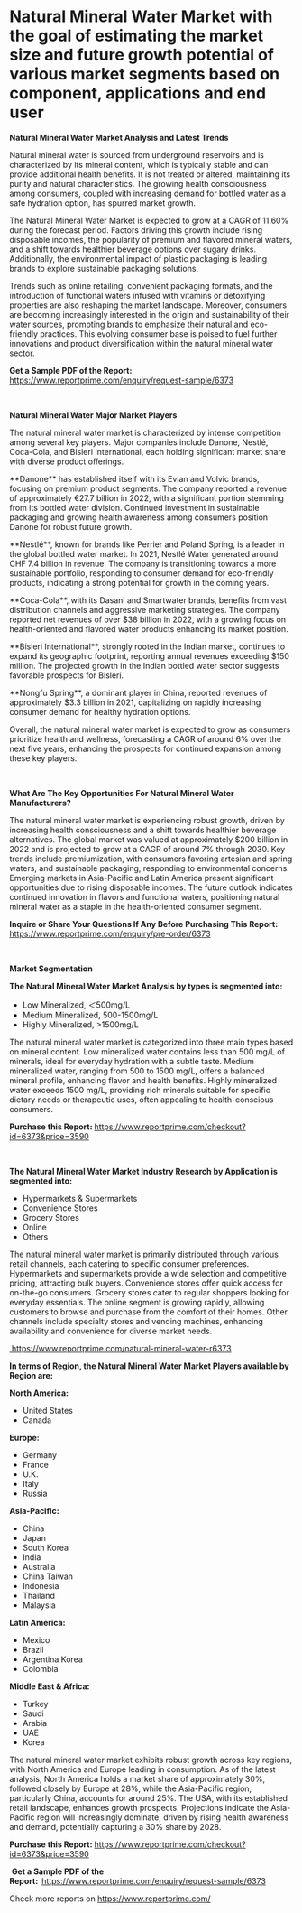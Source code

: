 <p><h1>Natural Mineral Water Market with the goal of estimating the market size and future growth potential of various market segments based on component, applications and end user</h1></p><p><strong>Natural Mineral Water Market Analysis and Latest Trends</strong></p>
<p><p>Natural mineral water is sourced from underground reservoirs and is characterized by its mineral content, which is typically stable and can provide additional health benefits. It is not treated or altered, maintaining its purity and natural characteristics. The growing health consciousness among consumers, coupled with increasing demand for bottled water as a safe hydration option, has spurred market growth.</p><p>The Natural Mineral Water Market is expected to grow at a CAGR of 11.60% during the forecast period. Factors driving this growth include rising disposable incomes, the popularity of premium and flavored mineral waters, and a shift towards healthier beverage options over sugary drinks. Additionally, the environmental impact of plastic packaging is leading brands to explore sustainable packaging solutions. </p><p>Trends such as online retailing, convenient packaging formats, and the introduction of functional waters infused with vitamins or detoxifying properties are also reshaping the market landscape. Moreover, consumers are becoming increasingly interested in the origin and sustainability of their water sources, prompting brands to emphasize their natural and eco-friendly practices. This evolving consumer base is poised to fuel further innovations and product diversification within the natural mineral water sector.</p></p>
<p><strong>Get a Sample PDF of the Report:&nbsp;</strong> <a href="https://www.reportprime.com/enquiry/request-sample/6373?utm_campaign=2284&utm_medium=2&utm_source=Github&utm_content=ia&utm_term=19032025&utm_id=natural-mineral-water">https://www.reportprime.com/enquiry/request-sample/6373</a></p>
<p>&nbsp;</p>
<p><strong>Natural Mineral Water Major Market Players</strong></p>
<p><p>The natural mineral water market is characterized by intense competition among several key players. Major companies include Danone, Nestlé, Coca-Cola, and Bisleri International, each holding significant market share with diverse product offerings.</p><p>**Danone** has established itself with its Evian and Volvic brands, focusing on premium product segments. The company reported a revenue of approximately €27.7 billion in 2022, with a significant portion stemming from its bottled water division. Continued investment in sustainable packaging and growing health awareness among consumers position Danone for robust future growth.</p><p>**Nestlé**, known for brands like Perrier and Poland Spring, is a leader in the global bottled water market. In 2021, Nestlé Water generated around CHF 7.4 billion in revenue. The company is transitioning towards a more sustainable portfolio, responding to consumer demand for eco-friendly products, indicating a strong potential for growth in the coming years.</p><p>**Coca-Cola**, with its Dasani and Smartwater brands, benefits from vast distribution channels and aggressive marketing strategies. The company reported net revenues of over $38 billion in 2022, with a growing focus on health-oriented and flavored water products enhancing its market position.</p><p>**Bisleri International**, strongly rooted in the Indian market, continues to expand its geographic footprint, reporting annual revenues exceeding $150 million. The projected growth in the Indian bottled water sector suggests favorable prospects for Bisleri.</p><p>**Nongfu Spring**, a dominant player in China, reported revenues of approximately $3.3 billion in 2021, capitalizing on rapidly increasing consumer demand for healthy hydration options. </p><p>Overall, the natural mineral water market is expected to grow as consumers prioritize health and wellness, forecasting a CAGR of around 6% over the next five years, enhancing the prospects for continued expansion among these key players.</p></p>
<p>&nbsp;</p>
<p><strong>What Are The Key Opportunities For Natural Mineral Water Manufacturers?</strong></p>
<p><p>The natural mineral water market is experiencing robust growth, driven by increasing health consciousness and a shift towards healthier beverage alternatives. The global market was valued at approximately $200 billion in 2022 and is projected to grow at a CAGR of around 7% through 2030. Key trends include premiumization, with consumers favoring artesian and spring waters, and sustainable packaging, responding to environmental concerns. Emerging markets in Asia-Pacific and Latin America present significant opportunities due to rising disposable incomes. The future outlook indicates continued innovation in flavors and functional waters, positioning natural mineral water as a staple in the health-oriented consumer segment.</p></p>
<p><strong>Inquire or Share Your Questions If Any Before Purchasing This Report:</strong> <a href="https://www.reportprime.com/enquiry/pre-order/6373?utm_campaign=2284&utm_medium=2&utm_source=Github&utm_content=ia&utm_term=19032025&utm_id=natural-mineral-water">https://www.reportprime.com/enquiry/pre-order/6373</a></p>
<p>&nbsp;</p>
<p><strong>Market Segmentation</strong></p>
<p><strong>The Natural Mineral Water Market Analysis by types is segmented into:</strong></p>
<p><ul><li>Low Mineralized, ＜500mg/L</li><li>Medium Mineralized, 500-1500mg/L</li><li>Highly Mineralized, >1500mg/L</li></ul></p>
<p><p>The natural mineral water market is categorized into three main types based on mineral content. Low mineralized water contains less than 500 mg/L of minerals, ideal for everyday hydration with a subtle taste. Medium mineralized water, ranging from 500 to 1500 mg/L, offers a balanced mineral profile, enhancing flavor and health benefits. Highly mineralized water exceeds 1500 mg/L, providing rich minerals suitable for specific dietary needs or therapeutic uses, often appealing to health-conscious consumers.</p></p>
<p><strong>Purchase this Report:&nbsp;</strong><a href="https://www.reportprime.com/checkout?id=6373&price=3590&utm_campaign=2284&utm_medium=2&utm_source=Github&utm_content=ia&utm_term=19032025&utm_id=natural-mineral-water">https://www.reportprime.com/checkout?id=6373&price=3590</a></p>
<p>&nbsp;</p>
<p><strong>The Natural Mineral Water Market Industry Research by Application is segmented into:</strong></p>
<p><ul><li>Hypermarkets & Supermarkets</li><li>Convenience Stores</li><li>Grocery Stores</li><li>Online</li><li>Others</li></ul></p>
<p><p>The natural mineral water market is primarily distributed through various retail channels, each catering to specific consumer preferences. Hypermarkets and supermarkets provide a wide selection and competitive pricing, attracting bulk buyers. Convenience stores offer quick access for on-the-go consumers. Grocery stores cater to regular shoppers looking for everyday essentials. The online segment is growing rapidly, allowing customers to browse and purchase from the comfort of their homes. Other channels include specialty stores and vending machines, enhancing availability and convenience for diverse market needs.</p></p>
<p><a href="https://www.reportprime.com/natural-mineral-water-r6373?utm_campaign=2284&utm_medium=2&utm_source=Github&utm_content=ia&utm_term=19032025&utm_id=natural-mineral-water">&nbsp;https://www.reportprime.com/natural-mineral-water-r6373</a></p>
<p><strong>In terms of Region, the Natural Mineral Water Market Players available by Region are:</strong></p>
<p>
    <p> <strong> North America: </strong>
        <ul>
            <li>United States</li>
            <li>Canada</li>
        </ul>
        </p> 
    <p> <strong> Europe: </strong>
        <ul>
            <li>Germany</li>
            <li>France</li>
            <li>U.K.</li>
            <li>Italy</li>
            <li>Russia</li>
        </ul>
        </p> 
    <p> <strong> Asia-Pacific: </strong>
        <ul>
            <li>China</li>
            <li>Japan</li>
            <li>South Korea</li>
            <li>India</li>
            <li>Australia</li>
            <li>China Taiwan</li>
            <li>Indonesia</li>
            <li>Thailand</li>
            <li>Malaysia</li>
        </ul>
        </p> 
    <p> <strong> Latin America: </strong>
        <ul>
            <li>Mexico</li>
            <li>Brazil</li>
            <li>Argentina Korea</li>
            <li>Colombia</li>
        </ul>
        </p> 
    <p> <strong> Middle East & Africa: </strong>
        <ul>
            <li>Turkey</li>
            <li>Saudi</li>
            <li>Arabia</li>
            <li>UAE</li>
            <li>Korea</li>
        </ul>
    </p>
    </p>
<p><p>The natural mineral water market exhibits robust growth across key regions, with North America and Europe leading in consumption. As of the latest analysis, North America holds a market share of approximately 30%, followed closely by Europe at 28%, while the Asia-Pacific region, particularly China, accounts for around 25%. The USA, with its established retail landscape, enhances growth prospects. Projections indicate the Asia-Pacific region will increasingly dominate, driven by rising health awareness and demand, potentially capturing a 30% share by 2028.</p></p>
<p><strong>Purchase this Report: </strong><a href="https://www.reportprime.com/checkout?id=6373&price=3590&utm_campaign=2284&utm_medium=2&utm_source=Github&utm_content=ia&utm_term=19032025&utm_id=natural-mineral-water">https://www.reportprime.com/checkout?id=6373&price=3590</a></p>
<p>&nbsp;<strong>Get a Sample PDF of the Report:&nbsp;&nbsp;</strong><a href="https://www.reportprime.com/enquiry/request-sample/6373?utm_campaign=2284&utm_medium=2&utm_source=Github&utm_content=ia&utm_term=19032025&utm_id=natural-mineral-water">https://www.reportprime.com/enquiry/request-sample/6373</a></p>
<p><strong></strong></p>
<p>Check more reports on <a href="https://www.reportprime.com/?utm_campaign=2284&utm_medium=2&utm_source=Github&utm_content=ia&utm_term=19032025&utm_id=natural-mineral-water">https://www.reportprime.com/</a></p>